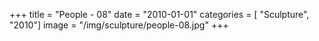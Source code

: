 +++
title = "People - 08"
date = "2010-01-01"
categories = [ "Sculpture", "2010"]
image = "/img/sculpture/people-08.jpg"
+++

